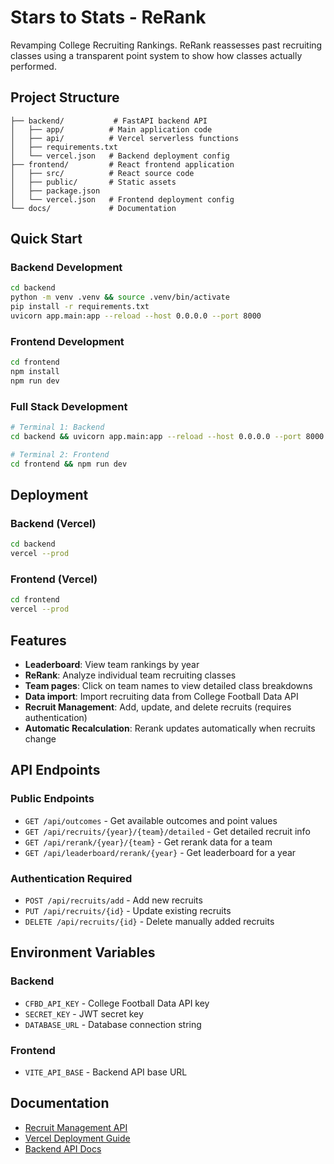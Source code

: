 # Stars to Stats - ReRank

Revamping College Recruiting Rankings. ReRank reassesses past recruiting classes using a transparent point system to show how classes actually performed.

## Project Structure

```
├── backend/           # FastAPI backend API
│   ├── app/          # Main application code
│   ├── api/          # Vercel serverless functions
│   ├── requirements.txt
│   └── vercel.json   # Backend deployment config
├── frontend/         # React frontend application
│   ├── src/          # React source code
│   ├── public/       # Static assets
│   ├── package.json
│   └── vercel.json   # Frontend deployment config
└── docs/             # Documentation
```

## Quick Start

### Backend Development
```bash
cd backend
python -m venv .venv && source .venv/bin/activate
pip install -r requirements.txt
uvicorn app.main:app --reload --host 0.0.0.0 --port 8000
```

### Frontend Development
```bash
cd frontend
npm install
npm run dev
```

### Full Stack Development
```bash
# Terminal 1: Backend
cd backend && uvicorn app.main:app --reload --host 0.0.0.0 --port 8000

# Terminal 2: Frontend
cd frontend && npm run dev
```

## Deployment

### Backend (Vercel)
```bash
cd backend
vercel --prod
```

### Frontend (Vercel)
```bash
cd frontend
vercel --prod
```

## Features

- **Leaderboard**: View team rankings by year
- **ReRank**: Analyze individual team recruiting classes
- **Team pages**: Click on team names to view detailed class breakdowns
- **Data import**: Import recruiting data from College Football Data API
- **Recruit Management**: Add, update, and delete recruits (requires authentication)
- **Automatic Recalculation**: Rerank updates automatically when recruits change

## API Endpoints

### Public Endpoints
- `GET /api/outcomes` - Get available outcomes and point values
- `GET /api/recruits/{year}/{team}/detailed` - Get detailed recruit info
- `GET /api/rerank/{year}/{team}` - Get rerank data for a team
- `GET /api/leaderboard/rerank/{year}` - Get leaderboard for a year

### Authentication Required
- `POST /api/recruits/add` - Add new recruits
- `PUT /api/recruits/{id}` - Update existing recruits
- `DELETE /api/recruits/{id}` - Delete manually added recruits

## Environment Variables

### Backend
- `CFBD_API_KEY` - College Football Data API key
- `SECRET_KEY` - JWT secret key
- `DATABASE_URL` - Database connection string

### Frontend
- `VITE_API_BASE` - Backend API base URL

## Documentation

- [Recruit Management API](RECRUIT_MANAGEMENT.md)
- [Vercel Deployment Guide](VERCEL_DEPLOYMENT.md)
- [Backend API Docs](https://your-backend-url.vercel.app/docs)
